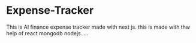 # Expense-Tracker
This is AI finance expense tracker made with next js. this is made with thw help of react  mongodb nodejs.....




